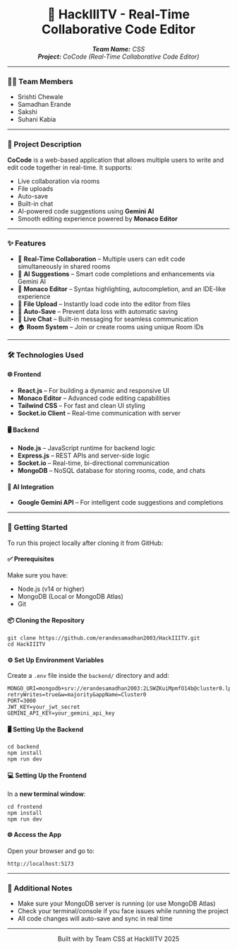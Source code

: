<h1 align="center">🚀 HackIIITV - Real-Time Collaborative Code Editor</h1>

<p align="center">
  <em><b>Team Name:</b> CSS</em><br/>
  <em><b>Project:</b> CoCode (Real-Time Collaborative Code Editor) </em>
</p>

<hr/>

<h3>👨‍💻 Team Members</h3>
<ul>
  <li>Srishti Chewale</li>
  <li>Samadhan Erande</li>
  <li>Sakshi</li>
  <li>Suhani Kabia</li>
</ul>

<hr/>

<h3>📌 Project Description</h3>
<p>
  <strong>CoCode</strong> is a web-based application that allows multiple users to write and edit code together in real-time. It supports:
</p>
<ul>
  <li>Live collaboration via rooms</li>
  <li>File uploads</li>
  <li>Auto-save</li>
  <li>Built-in chat</li>
  <li>AI-powered code suggestions using <strong>Gemini AI</strong></li>
  <li>Smooth editing experience powered by <strong>Monaco Editor</strong></li>
</ul>

<hr/>

<h3>✨ Features</h3>
<ul>
  <li>🔗 <strong>Real-Time Collaboration</strong> – Multiple users can edit code simultaneously in shared rooms</li>
  <li>🤖 <strong>AI Suggestions</strong> – Smart code completions and enhancements via Gemini AI</li>
  <li>🧠 <strong>Monaco Editor</strong> – Syntax highlighting, autocompletion, and an IDE-like experience</li>
  <li>📂 <strong>File Upload</strong> – Instantly load code into the editor from files</li>
  <li>💾 <strong>Auto-Save</strong> – Prevent data loss with automatic saving</li>
  <li>💬 <strong>Live Chat</strong> – Built-in messaging for seamless communication</li>
  <li>🏠 <strong>Room System</strong> – Join or create rooms using unique Room IDs</li>
</ul>

<hr/>

<h3>🛠️ Technologies Used</h3>

<h4>🌐 Frontend</h4>
<ul>
  <li><strong>React.js</strong> – For building a dynamic and responsive UI</li>
  <li><strong>Monaco Editor</strong> – Advanced code editing capabilities</li>
  <li><strong>Tailwind CSS</strong> – For fast and clean UI styling</li>
  <li><strong>Socket.io Client</strong> – Real-time communication with server</li>
</ul>

<h4>🖥️ Backend</h4>
<ul>
  <li><strong>Node.js</strong> – JavaScript runtime for backend logic</li>
  <li><strong>Express.js</strong> – REST APIs and server-side logic</li>
  <li><strong>Socket.io</strong> – Real-time, bi-directional communication</li>
  <li><strong>MongoDB</strong> – NoSQL database for storing rooms, code, and chats</li>
</ul>

<h4>🤖 AI Integration</h4>
<ul>
  <li><strong>Google Gemini API</strong> – For intelligent code suggestions and completions</li>
</ul>

<hr/>

<h3>🧰 Getting Started</h3>
<p>To run this project locally after cloning it from GitHub:</p>

<h4>✅ Prerequisites</h4>
<p>Make sure you have:</p>
<ul>
  <li>Node.js (v14 or higher)</li>
  <li>MongoDB (Local or MongoDB Atlas)</li>
  <li>Git</li>
</ul>

<h4>📦 Cloning the Repository</h4>
<pre><code>git clone https://github.com/erandesamadhan2003/HackIIITV.git
cd HackIIITV
</code></pre>

<h4>⚙️ Set Up Environment Variables</h4>
<p>Create a <code>.env</code> file inside the <code>backend/</code> directory and add:</p>

<pre><code>MONGO_URI=mongodb+srv://erandesamadhan2003:2LSWZKuiMpmfO14b@cluster0.lp0hxdi.mongodb.net/?retryWrites=true&w=majority&appName=Cluster0
PORT=3000
JWT_KEY=your_jwt_secret
GEMINI_API_KEY=your_gemini_api_key
</code></pre>

<h4>🖥️ Setting Up the Backend</h4>
<pre><code>cd backend
npm install
npm run dev
</code></pre>

<h4>💻 Setting Up the Frontend</h4>
<p>In a <strong>new terminal window</strong>:</p>
<pre><code>cd frontend
npm install
npm run dev
</code></pre>

<h4>🌐 Access the App</h4>
<p>Open your browser and go to:</p>
<pre><code>http://localhost:5173</code></pre>

<hr/>

<h3>📎 Additional Notes</h3>
<ul>
  <li>Make sure your MongoDB server is running (or use MongoDB Atlas)</li>
  <li>Check your terminal/console if you face issues while running the project</li>
  <li>All code changes will auto-save and sync in real time</li>
</ul>

<hr/>

<p align="center">
  Built with  by Team CSS at HackIIITV 2025
</p>
